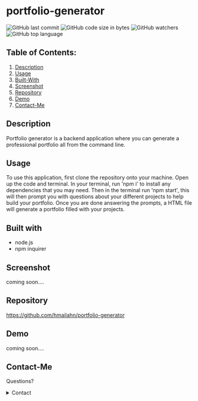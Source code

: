 # portfolio-generator

![GitHub last commit](https://img.shields.io/github/last-commit/hmailahn/portfolio-generator) ![GitHub code size in bytes](https://img.shields.io/github/languages/code-size/hmailahn/portfolio-generator) ![GitHub watchers](https://img.shields.io/github/watchers/hmailahn/portfolio-generator?label=Watch&style=social) ![GitHub top language](https://img.shields.io/github/languages/top/hmailahn/portfolio-generator)

## Table of Contents:

1. [Description](#Description)
2. [Usage](#Usage)
3. [Built-With](#Built-With)
4. [Screenshot](#Screenshot)
5. [Repository](#Repository)
6. [Demo](#Demo)
7. [Contact-Me](#Contact-Me)


## Description
Portfolio generator is a backend application where you can generate a professional portfolio all from the command line.

## Usage
To use this application, first clone the repository onto your machine. Open up the code and terminal. In your terminal, run 'npm i' to install any dependencies that you may need. Then in the terminal run 'npm start', this will then prompt you with questions about your different projects to help build your portfolio. Once you are done answering the prompts, a HTML file will generate a portfolio filled with your projects. 

## Built with
* node.js
* npm inquirer

## Screenshot
coming soon....

## Repository
https://github.com/hmailahn/portfolio-generator

## Demo
coming soon....

## Contact-Me

Questions?

<details>
    <summary>Contact</summary>
    mailahnheidi@gmail.com <br>
</details>

